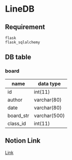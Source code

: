 # LineDB

## Requirement
```
flask
flask_sqlalchemy
```
## DB table
### board
| name | data type | 
| --- | ----------- | 
|id| int(11) | 
|author| varchar(80) | 
|date| varchar(80) |
|board_str| varchar(500) |
|class_id| int(11) |

## Notion Link
[Link](https://www.notion.so/Line-Development-2190e8cbc7634275ab5217ce1cd005d1)